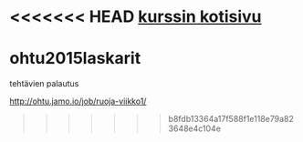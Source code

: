 <<<<<<< HEAD
[kurssin kotisivu](https://github.com/mluukkai/ohtu2015/wiki/Ohjelmistotuotanto-kev%C3%A4t-2015)
=======
# ohtu2015laskarit
tehtävien palautus

http://ohtu.jamo.io/job/ruoja-viikko1/
>>>>>>> b8fdb13364a17f588f1e118e79a823648e4c104e

